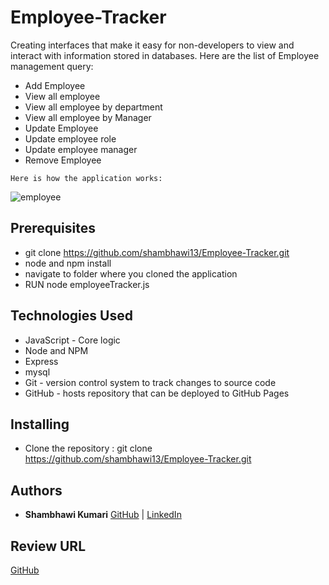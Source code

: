 # Employee-Tracker

Creating interfaces that make it easy for non-developers to view and interact with information stored in databases. Here are the list of Employee management query:
- Add Employee
- View all employee
- View all employee by department
- View all employee by Manager
- Update Employee
- Update employee role
- Update employee manager
- Remove Employee


```
Here is how the application works:
```
![employee](./Assets/final.gif)


## Prerequisites

- git clone https://github.com/shambhawi13/Employee-Tracker.git 
- node and npm install
- navigate to folder where you cloned the application
- RUN node employeeTracker.js

## Technologies Used
- JavaScript - Core logic
- Node and NPM
- Express
- mysql
- Git - version control system to track changes to source code
- GitHub - hosts repository that can be deployed to GitHub Pages

## Installing

- Clone the repository : git clone https://github.com/shambhawi13/Employee-Tracker.git   

## Authors

* **Shambhawi Kumari**
 [GitHub](https://github.com/shambhawi13/) | 
 [LinkedIn](https://www.linkedin.com/in/shambhawi-kumari/)


## Review URL

[GitHub](https://github.com/shambhawi13/Employee-Tracker)



